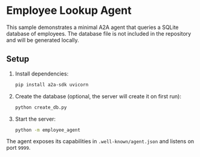 # Employee Lookup Agent

This sample demonstrates a minimal A2A agent that queries a SQLite database of employees.
The database file is not included in the repository and will be generated locally.

## Setup

1. Install dependencies:
   ```bash
   pip install a2a-sdk uvicorn
   ```
2. Create the database (optional, the server will create it on first run):
   ```bash
   python create_db.py
   ```
3. Start the server:
   ```bash
   python -m employee_agent
   ```

The agent exposes its capabilities in `.well-known/agent.json` and listens on port `9999`.
